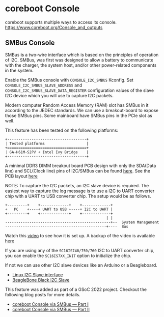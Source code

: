# coreboot Console

coreboot supports multiple ways to access its console.
https://www.coreboot.org/Console_and_outputs


## SMBus Console

SMBus is a two-wire interface which is based on the principles of
operation of I2C. SMBus, was first was designed to allow a battery to
communicate with the charger, the system host, and/or other
power-related components in the system.

Enable the SMBus console with `CONSOLE_I2C_SMBUS` Kconfig. Set
`CONSOLE_I2C_SMBUS_SLAVE_ADDRESS` and
`CONSOLE_I2C_SMBUS_SLAVE_DATA_REGISTER` configuration values of the
slave I2C device which you will use to capture I2C packets.

Modern computer Random Access Memory (RAM) slot has SMBus in it
according to the JEDEC standards. We can use a breakout-board to expose
those SMBus pins. Some mainboard have SMBus pins in the PCIe slot as
well.

This feature has been tested on the following platforms:
```eval_rst
+------------------------------------+
| Tested platforms                   |
+====================================+
| GA-H61M-S2PV + Intel Ivy Bridge    |
+------------------------------------+
```

A minimal DDR3 DIMM breakout board PCB design with only the
SDA(Data line) and SCL(Clock line) pins of I2C/SMBus can be found
[here](https://github.com/drac98/ram-breakout-board).
See the PCB layout [here](https://archive.org/details/ddr3-dimm-F_Cu)

NOTE:
To capture the I2C packets, an I2C slave device is required. The easiest
way to capture the log message is to use a I2C to UART converter chip
with a UART to USB converter chip. The setup would be as follows.
```text
+---------+    +-------------+    +-------------+
+   PC    +----+ UART to USB +----+ I2C to UART |
+---------+    +-------------+    +-------------+
                                              | |
------------------------------------------------+--  System Management
----------------------------------------------+----  Bus
```

Watch this [video](https://youtu.be/Q0dK41n9db8) to see how it is set
up. A backup of the video is available
[here](https://web.archive.org/web/20220916172605/https://www.youtube.com/watch?v=Q0dK41n9db8)

If you are using any of the `SC16IS740/750/760` I2C to UART converter
chip, you can enable the `SC16IS7XX_INIT` option to initialize the chip.

If not we can use other I2C slave devices like an Arduino or a
Beagleboard.
* [Linux I2C Slave interface](https://web.archive.org/web/20220926173943/https://www.kernel.org/doc/html/latest/i2c/slave-interface.html)
* [BeagleBone Black I2C Slave](https://web.archive.org/web/20220926171211/https://forum.beagleboard.org/t/beaglebone-black-and-arduino-uno-i2c-communication-using-c/29990/8)

This feature was added as part of a GSoC 2022 project. Checkout the
following blog posts for more details.
* [coreboot Console via SMBus — Part I](https://medium.com/@husnifaiz/coreboot-console-via-smbus-introduction-38273691a8ac)
* [coreboot Console via SMBus — Part II](https://medium.com/@husnifaiz/coreboot-console-via-smbus-part-ii-bc324fdd2f24)
